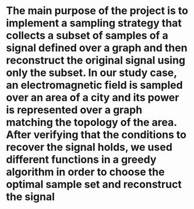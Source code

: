 # The main purpose of the project is to implement a sampling strategy that collects a subset of samples of a signal defined over a graph and then reconstruct the original signal using only the subset. In our study case, an electromagnetic field is sampled over an area of a city and its power is represented over a graph matching the topology of the area. After verifying that the conditions to recover the signal holds, we used different functions in a greedy algorithm in order to choose the optimal sample set and reconstruct the signal
